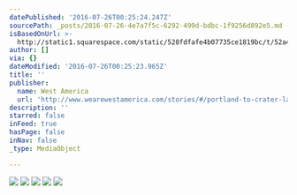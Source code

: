 ```yaml
---
datePublished: '2016-07-26T00:25:24.247Z'
sourcePath: _posts/2016-07-26-4e7a7f5c-6292-499d-bdbc-1f9256d892e5.md
isBasedOnUrl: >-
  http://static1.squarespace.com/static/528fdfafe4b07735ce1819bc/t/52a4bb22e4b07a0bf2becba5/1386527534843/10973615366_82d7dbdfa9_h+copy.jpg?format=2500w
author: []
via: {}
dateModified: '2016-07-26T00:25:23.965Z'
title: ''
publisher:
  name: West America
  url: 'http://www.wearewestamerica.com/stories/#/portland-to-crater-lake/'
description: ''
starred: false
inFeed: true
hasPage: false
inNav: false
_type: MediaObject

---
```

![](https://the-grid-user-content.s3-us-west-2.amazonaws.com/bad3bfd6-4d36-45ea-a4be-db0aa77c8c88.jpg)
![](https://the-grid-user-content.s3-us-west-2.amazonaws.com/5ae0f02a-c67f-4d19-b1b9-a9dafd14b7ce.jpg)
![](https://the-grid-user-content.s3-us-west-2.amazonaws.com/8f9e4ec4-055d-43b0-ad16-04173dc6af5e.jpg)
![](https://the-grid-user-content.s3-us-west-2.amazonaws.com/216e101a-8e38-4831-82c7-887e2c7225a0.jpg)
![](https://the-grid-user-content.s3-us-west-2.amazonaws.com/709e96a9-c6ed-4150-9ea8-fed9f9d828e0.jpg)